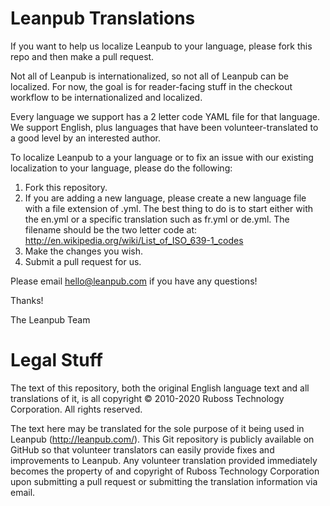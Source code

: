 # Leanpub Translations

If you want to help us localize Leanpub to your language, please fork this repo and then make a pull request.

Not all of Leanpub is internationalized, so not all of Leanpub can be localized.  For now, the goal is for reader-facing stuff in the checkout workflow to be internationalized and localized.

Every language we support has a 2 letter code YAML file for that language.  We support English, plus languages that have been volunteer-translated to a good level by an interested author.

To localize Leanpub to a your language or to fix an issue with our existing localization to your language, please do the following:

1. Fork this repository.
2. If you are adding a new language, please create a new language file with a file extension of .yml.  The best thing to do is to start either with the en.yml or a specific translation such as fr.yml or de.yml. The filename should be the two letter code at: http://en.wikipedia.org/wiki/List_of_ISO_639-1_codes
3. Make the changes you wish.
4. Submit a pull request for us.

Please email hello@leanpub.com if you have any questions!

Thanks!

The Leanpub Team

# Legal Stuff

The text of this repository, both the original English language text and all translations of it, is all copyright © 2010-2020 Ruboss Technology Corporation. All rights reserved.

The text here may be translated for the sole purpose of it being used in Leanpub (http://leanpub.com/). This Git repository is publicly available on GitHub so that volunteer translators can easily provide fixes and improvements to Leanpub. Any volunteer translation provided immediately becomes the property of and copyright of Ruboss Technology Corporation upon submitting a pull request or submitting the translation information via email.
